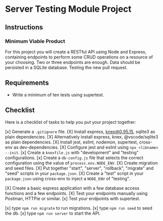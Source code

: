 # Server Testing Module Project

## Instructions

### Minimum Viable Product

For this project you will create a RESTful API using Node and Express, containing endpoints to perform some CRUD operations on a resource of your choosing. Two or three endpoints are enough. Data should be persisted in a SQLite database. Testing the new pull request.

## Requirements

- Write a minimum of ten tests using supertest.

## Checklist

Here is a checklist of tasks to help you put your project together:

[x] Generate a `.gitignore` file.
[X] Install express, knex@0.95.15, sqlite3 as plain dependencies.
[X] Alternatively install express, knex, @vscode/sqlite3 as plain dependencies.
[X] Install jest, eslint, nodemon, supertest, cross-env as dev-dependencies.
[X] Configure jest and eslint using `npx <libname> --init`.
[x] Create a `knexfile.js` with "development" and "testing" configurations.
[x] Create a `db-config.js` file that selects the correct configuration using the value of `process.env.NODE_ENV`.
[X] Create migration and seed files.
[X] Put together "start", "server", "rollback", "migrate" and "seed" scripts in your `package.json`.
[X] Create a "test" script in your `package.json` using cross-env to inject a `NODE_ENV` of "testing".

[X] Create a basic express application with a few database access functions and a few endpoints.
[X] Test your endpoints manually using Postman, HTTPie or similar.
[x] Test your endpoints with supertest.

[x] type `npm run migrate` to run migrations.
[x] type `npm run seed` to seed the db.
[x] type `npm run server` to start the API.